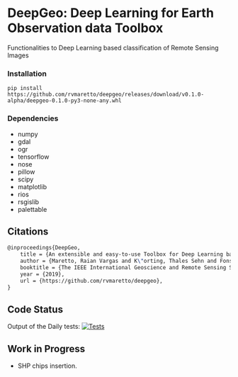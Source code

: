 # DeepGeo: Deep Learning for Earth Observation data Toolbox

Functionalities to Deep Learning based classification of Remote Sensing Images

### Installation
```code
pip install https://github.com/rvmaretto/deepgeo/releases/download/v0.1.0-alpha/deepgeo-0.1.0-py3-none-any.whl
```

### Dependencies
* numpy
* gdal
* ogr
* tensorflow
* nose
* pillow
* scipy
* matplotlib
* rios
* rsgislib
* palettable

## Citations

```latex
@inproceedings{DeepGeo,
    title = {An extensible and easy-to-use Toolbox for Deep Learning based analysis of Remote Sensing Images.},
    author = {Maretto, Raian Vargas and K\"orting, Thales Sehn and Fonseca, Leila Maria Garcia},
    booktitle = {The IEEE International Geoscience and Remote Sensing Symposium - IGARSS 2019},
    year = {2019},
    url = {https://github.com/rvmaretto/deepgeo},
}
```

## Code Status

Output of the Daily tests: [![Tests](https://travis-ci.com/rvmaretto/deepgeo.svg?token=hzZBUnY2fxA36rz9qeM9&branch=master)](https://travis-ci.com/rvmaretto/deepgeo)

## Work in Progress

+ SHP chips insertion.

